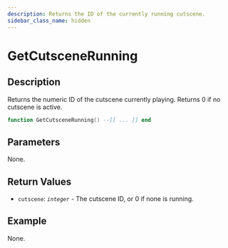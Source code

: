 ```yaml
---
description: Returns the ID of the currently running cutscene.
sidebar_class_name: hidden
---
```


# GetCutsceneRunning

## Description

Returns the numeric ID of the cutscene currently playing. Returns 0 if no cutscene is active.

```lua
function GetCutsceneRunning() --[[ ... ]] end
```

## Parameters

None.

## Return Values

- `cutscene`: _`integer`_ - The cutscene ID, or 0 if none is running.

## Example

None.

